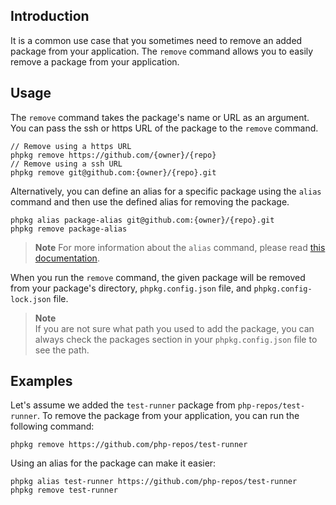 ## Introduction

It is a common use case that you sometimes need to remove an added package from your application.
The `remove` command allows you to easily remove a package from your application.

## Usage

The `remove` command takes the package's name or URL as an argument. 
You can pass the ssh or https URL of the package to the `remove` command.

```shell
// Remove using a https URL
phpkg remove https://github.com/{owner}/{repo}
// Remove using a ssh URL
phpkg remove git@github.com:{owner}/{repo}.git
```

Alternatively, you can define an alias for a specific package using the `alias` command and then use the defined alias for removing the package.

```shell
phpkg alias package-alias git@github.com:{owner}/{repo}.git
phpkg remove package-alias
```

> **Note**
> For more information about the `alias` command,
> please read [this documentation](https://phpkg.com/documentations/alias-command).
 
When you run the `remove` command, the given package will be removed from your package's directory, `phpkg.config.json` file, and `phpkg.config-lock.json` file.

> **Note**  
> If you are not sure what path you used to add the package, you can always check the packages section in your `phpkg.config.json` file to see the path.

## Examples

Let's assume we added the `test-runner` package from `php-repos/test-runner`. 
To remove the package from your application, you can run the following command:

```shell
phpkg remove https://github.com/php-repos/test-runner
```

Using an alias for the package can make it easier:

```shell
phpkg alias test-runner https://github.com/php-repos/test-runner
phpkg remove test-runner
```
